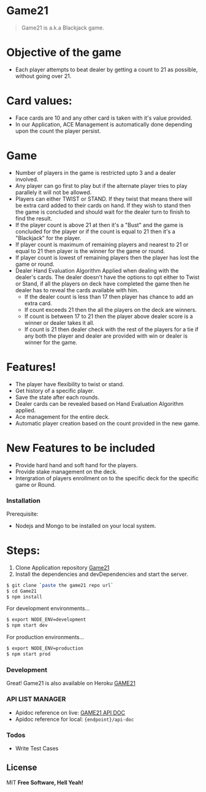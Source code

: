 # Game21
> Game21 is a.k.a Blackjack game.
# Objective of the game
- Each player attempts to beat dealer by getting a count to 21 as possible, without going over 21.
# Card values:
- Face cards are 10 and any other card is taken with it's value provided.
- In  our Application, ACE Management is automatically done depending upon the count the player persist.
# Game
- Number of players in the game is restricted upto 3 and a dealer involved.
- Any player can go first to play but if the alternate player tries to play parallely it will not be allowed.
- Players can either TWIST or STAND. If they twist that means there will be extra card added to their cards on hand. If they wish to stand then the game is concluded and should wait for the dealer turn to finish to find the result.
- If the player count is above 21 at then it's a "Bust" and the game is concluded for the player or if the count is equal to 21 then it's a "Blackjack" for the player.
- If player count is maximum of remaining players and nearest to 21 or equal to 21 then player is the winner for the game or round.
- If player count is lowest of remaining players then the player has lost the game or round.
-  Dealer Hand Evaluation Algorithm Applied when dealing with the dealer's cards. The dealer doesn't have the options to opt either to Twist or Stand, if all the players on deck have completed the game then he dealer has to reveal the cards available with him.
    - If the dealer count is less than 17 then player has chance to add an extra card.
    - If count exceeds 21 then the all the players on the deck are winners. 
    - If count is between 17 to 21 then the player above dealer score is a winner or dealer takes it all.
    - If count is 21 then dealer check with the rest of the players for a tie if any both the player and dealer are provided with win or dealer is winner for the game.

# Features!
-  The player have flexibility to twist or stand.
-  Get history of a specific player.
-  Save the state after each rounds.
-  Dealer cards can be revealed based on Hand Evaluation Algorithm applied.
-  Ace management for the entire deck.
-  Automatic player creation based on the count provided in the new game.


# New Features to be included

  - Provide hard hand and soft hand for the players.
  - Provide stake management on the deck.
  - Intergration of players enrollment on to the specific deck for the specific game or Round.

### Installation

Prerequisite:
- Nodejs and Mongo to be installed on your local system.

# Steps:
1) Clone Application repository [Game21](https://github.com/santosh279/Game21.git)
2) Install the dependencies and devDependencies and start the server.
```sh
$ git clone `paste the game21 repo url`
$ cd Game21
$ npm install
```
For development environments...

```sh
$ export NODE_ENV=development
$ npm start dev
```

For production environments...

```sh
$ export NODE_ENV=production
$ npm start prod
```

### Development
 Great! Game21 is also available on Heroku [GAME21](https://game21jack.herokuapp.com/)
### API LIST MANAGER
-  Apidoc reference on live: [GAME21 API DOC](https://game21jack.herokuapp.com/api-doc/)
-  Apidoc reference for local: `{endpoint}/api-doc`

### Todos
 - Write Test Cases
 
License
----
MIT
**Free Software, Hell Yeah!**